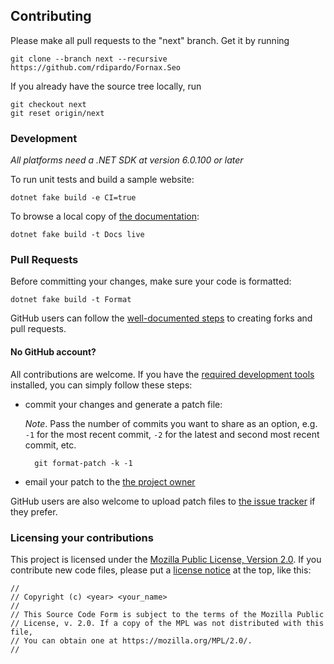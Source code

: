 ## Contributing

Please make all pull requests to the "next" branch. Get it by running

    git clone --branch next --recursive https://github.com/rdipardo/Fornax.Seo

If you already have the source tree locally, run

    git checkout next
    git reset origin/next


### Development

_All platforms need a .NET SDK at version 6.0.100 or later_


To run unit tests and build a sample website:

    dotnet fake build -e CI=true


To browse a local copy of [the documentation][]:

    dotnet fake build -t Docs live



### Pull Requests

Before committing your changes, make sure your code is formatted:

    dotnet fake build -t Format

GitHub users can follow the [well-documented steps][] to creating forks
and pull requests.


#### No GitHub account?

All contributions are welcome. If you have the [required development tools](#development)
installed, you can simply follow these steps:

* commit your changes and generate a patch file:

  *Note*. Pass the number of commits you want to share as an option, e.g.
  `-1` for the most recent commit, `-2` for the latest and second most
  recent commit, etc.

        git format-patch -k -1

* email your patch to the [the project owner][]

GitHub users are also welcome to upload patch files to [the issue tracker][]
if they prefer.


### Licensing your contributions

This project is licensed under the [Mozilla Public License, Version 2.0][].
If you contribute new code files, please put a [license notice][] at the top,
like this:

~~~
//
// Copyright (c) <year> <your_name>
//
// This Source Code Form is subject to the terms of the Mozilla Public
// License, v. 2.0. If a copy of the MPL was not distributed with this file,
// You can obtain one at https://mozilla.org/MPL/2.0/.
//
~~~


[may be incompatible]: https://github.com/ArtemyB/FsDocsSample/issues/1#issuecomment-878835846
[well-documented steps]: https://docs.github.com/en/github/collaborating-with-pull-requests/proposing-changes-to-your-work-with-pull-requests/creating-a-pull-request-from-a-fork
[the issue tracker]: https://github.com/rdipardo/Fornax.Seo/issues
[the project owner]: mailto:dipardo.r@gmail.com
[the documentation]: https://heredocs.io
[Mozilla Public License, Version 2.0]: https://www.mozilla.org/en-US/MPL/2.0/
[license notice]: https://www.mozilla.org/en-US/MPL/headers/
